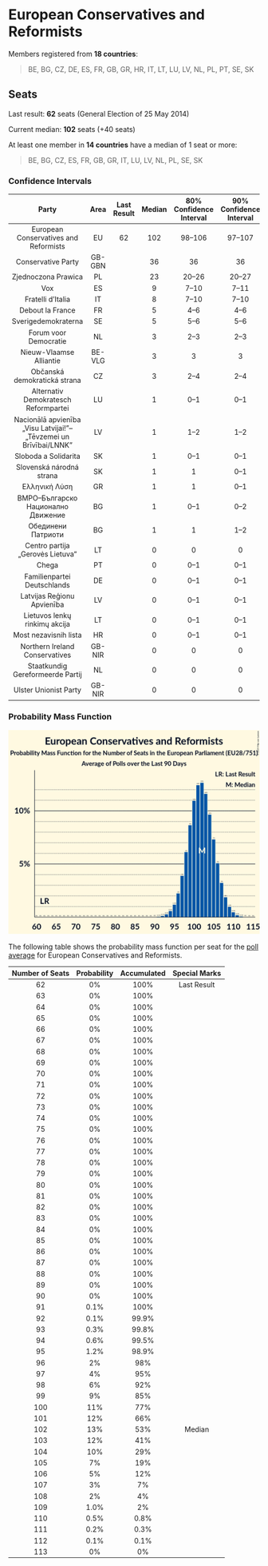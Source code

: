 # European Conservatives and Reformists

Members registered from **18 countries**:

> BE, BG, CZ, DE, ES, FR, GB, GR, HR, IT, LT, LU, LV, NL, PL, PT, SE, SK

## Seats

Last result: **62** seats (General Election of 25 May 2014)

Current median: **102** seats (+40 seats)

At least one member in **14 countries** have a median of 1 seat or more:

> BE, BG, CZ, ES, FR, GB, GR, IT, LU, LV, NL, PL, SE, SK

### Confidence Intervals

| Party | Area | Last Result | Median | 80% Confidence Interval | 90% Confidence Interval | 95% Confidence Interval | 99% Confidence Interval |
|:-----:|:----:|:-----------:|:------:|:-----------------------:|:-----------------------:|:-----------------------:|:-----------------------:|
| European Conservatives and Reformists | EU | 62 | 102 | 98–106 | 97–107 | 96–108 | 93–110 |
| Conservative Party | GB-GBN | | 36 | 36 | 36 | 36 | 36 |
| Zjednoczona Prawica | PL | | 23 | 20–26 | 20–27 | 20–27 | 19–28 |
| Vox | ES | | 9 | 7–10 | 7–11 | 7–11 | 7–11 |
| Fratelli d’Italia | IT | | 8 | 7–10 | 7–10 | 7–10 | 6–11 |
| Debout la France | FR | | 5 | 4–6 | 4–6 | 0–6 | 0–7 |
| Sverigedemokraterna | SE | | 5 | 5–6 | 5–6 | 4–7 | 4–7 |
| Forum voor Democratie | NL | | 3 | 2–3 | 2–3 | 2–4 | 2–4 |
| Nieuw-Vlaamse Alliantie | BE-VLG | | 3 | 3 | 3 | 3 | 2–4 |
| Občanská demokratická strana | CZ | | 3 | 2–4 | 2–4 | 2–5 | 2–5 |
| Alternativ Demokratesch Reformpartei | LU | | 1 | 0–1 | 0–1 | 0–1 | 0–1 |
| Nacionālā apvienība „Visu Latvijai!”–„Tēvzemei un Brīvībai/LNNK” | LV | | 1 | 1–2 | 1–2 | 1–2 | 1–2 |
| Sloboda a Solidarita | SK | | 1 | 0–1 | 0–1 | 0–1 | 0–1 |
| Slovenská národná strana | SK | | 1 | 1 | 0–1 | 0–1 | 0–1 |
| Ελληνική Λύση | GR | | 1 | 1 | 0–1 | 0–1 | 0–2 |
| ВМРО–Българско Национално Движение | BG | | 1 | 0–1 | 0–2 | 0–2 | 0–2 |
| Обединени Патриоти | BG | | 1 | 1 | 1–2 | 1–2 | 1–2 |
| Centro partija „Gerovės Lietuva“ | LT | | 0 | 0 | 0 | 0–1 | 0–1 |
| Chega | PT | | 0 | 0–1 | 0–1 | 0–1 | 0–2 |
| Familienpartei Deutschlands | DE | | 0 | 0–1 | 0–1 | 0–1 | 0–1 |
| Latvijas Reģionu Apvienība | LV | | 0 | 0–1 | 0–1 | 0–1 | 0–1 |
| Lietuvos lenkų rinkimų akcija | LT | | 0 | 0–1 | 0–1 | 0–1 | 0–1 |
| Most nezavisnih lista | HR | | 0 | 0–1 | 0–1 | 0–1 | 0–1 |
| Northern Ireland Conservatives | GB-NIR | | 0 | 0 | 0 | 0 | 0 |
| Staatkundig Gereformeerde Partij | NL | | 0 | 0 | 0 | 0 | 0–1 |
| Ulster Unionist Party | GB-NIR | | 0 | 0 | 0 | 0 | 0 |

### Probability Mass Function

![Graph with seats probability mass function not yet produced](average-2019-12-31-seats-pmf-europeanconservativesandreformists.png "Seats Probability Mass Function")

The following table shows the probability mass function per seat for the [poll average](average-2019-12-31.html) for European Conservatives and Reformists.

| Number of Seats | Probability | Accumulated | Special Marks |
|:---------------:|:-----------:|:-----------:|:-------------:|
| 62 | 0% | 100% | Last Result |
| 63 | 0% | 100% |  |
| 64 | 0% | 100% |  |
| 65 | 0% | 100% |  |
| 66 | 0% | 100% |  |
| 67 | 0% | 100% |  |
| 68 | 0% | 100% |  |
| 69 | 0% | 100% |  |
| 70 | 0% | 100% |  |
| 71 | 0% | 100% |  |
| 72 | 0% | 100% |  |
| 73 | 0% | 100% |  |
| 74 | 0% | 100% |  |
| 75 | 0% | 100% |  |
| 76 | 0% | 100% |  |
| 77 | 0% | 100% |  |
| 78 | 0% | 100% |  |
| 79 | 0% | 100% |  |
| 80 | 0% | 100% |  |
| 81 | 0% | 100% |  |
| 82 | 0% | 100% |  |
| 83 | 0% | 100% |  |
| 84 | 0% | 100% |  |
| 85 | 0% | 100% |  |
| 86 | 0% | 100% |  |
| 87 | 0% | 100% |  |
| 88 | 0% | 100% |  |
| 89 | 0% | 100% |  |
| 90 | 0% | 100% |  |
| 91 | 0.1% | 100% |  |
| 92 | 0.1% | 99.9% |  |
| 93 | 0.3% | 99.8% |  |
| 94 | 0.6% | 99.5% |  |
| 95 | 1.2% | 98.9% |  |
| 96 | 2% | 98% |  |
| 97 | 4% | 95% |  |
| 98 | 6% | 92% |  |
| 99 | 9% | 85% |  |
| 100 | 11% | 77% |  |
| 101 | 12% | 66% |  |
| 102 | 13% | 53% | Median |
| 103 | 12% | 41% |  |
| 104 | 10% | 29% |  |
| 105 | 7% | 19% |  |
| 106 | 5% | 12% |  |
| 107 | 3% | 7% |  |
| 108 | 2% | 4% |  |
| 109 | 1.0% | 2% |  |
| 110 | 0.5% | 0.8% |  |
| 111 | 0.2% | 0.3% |  |
| 112 | 0.1% | 0.1% |  |
| 113 | 0% | 0% |  |



